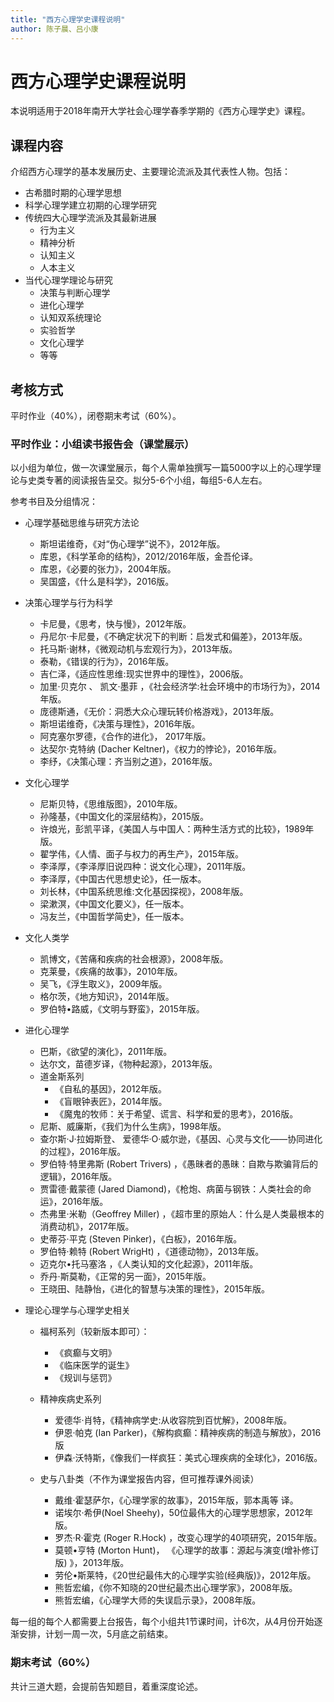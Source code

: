 ```yaml
---
title: "西方心理学史课程说明"
author: 陈子晨、吕小康
---
```


# 西方心理学史课程说明

本说明适用于2018年南开大学社会心理学春季学期的《西方心理学史》课程。

## 课程内容

介绍西方心理学的基本发展历史、主要理论流派及其代表性人物。包括：

* 古希腊时期的心理学思想
* 科学心理学建立初期的心理学研究
* 传统四大心理学流派及其最新进展
    - 行为主义
    - 精神分析
    - 认知主义
    - 人本主义
* 当代心理学理论与研究
    * 决策与判断心理学
    * 进化心理学
    * 认知双系统理论
    * 实验哲学
    * 文化心理学
    * 等等


## 考核方式

平时作业（40%），闭卷期末考试（60%）。


###  平时作业：小组读书报告会（课堂展示）

以小组为单位，做一次课堂展示，每个人需单独撰写一篇5000字以上的心理学理论与史类专著的阅读报告呈交。拟分5-6个小组，每组5-6人左右。

参考书目及分组情况：

*  心理学基础思维与研究方法论
    * 斯坦诺维奇，《对“伪心理学”说不》，2012年版。
    * 库恩，《科学革命的结构》，2012/2016年版，金吾伦译。
    * 库恩，《必要的张力》，2004年版。
    * 吴国盛，《什么是科学》，2016版。

*  决策心理学与行为科学
    * 卡尼曼，《思考，快与慢》，2012年版。 
    * 丹尼尔·卡尼曼，《不确定状况下的判断：启发式和偏差》，2013年版。
    * 托马斯·谢林，《微观动机与宏观行为》，2013年版。
    * 泰勒，《错误的行为》，2016年版。
    * 吉仁泽，《适应性思维:现实世界中的理性》，2006版。
    * 加里·贝克尔 、 凯文·墨菲 ，《社会经济学:社会环境中的市场行为》，2014年版。
    * 庞德斯通，《无价：洞悉大众心理玩转价格游戏》，2013年版。
    * 斯坦诺维奇，《决策与理性》，2016年版。
    * 阿克塞尔罗德，《合作的进化》， 2017年版。
    * 达契尔·克特纳 (Dacher Keltner)，《权力的悖论》，2016年版。
    * 李纾，《决策心理：齐当别之道》，2016年版。
  
*  文化心理学
    *  尼斯贝特，《思维版图》，2010年版。
    *  孙隆基，《中国文化的深层结构》，2015版。
    *  许烺光，彭凯平译，《美国人与中国人：两种生活方式的比较》，1989年版。
    *  翟学伟，《人情、面子与权力的再生产》，2015年版。
    *  李泽厚，《李泽厚旧说四种：说文化心理》，2011年版。
    *  李泽厚，《中国古代思想史论》，任一版本。
    *  刘长林，《中国系统思维:文化基因探视》，2008年版。
    *  梁漱溟，《中国文化要义》，任一版本。
    *  冯友兰，《中国哲学简史》，任一版本。 
    
*  文化人类学
    *  凯博文，《苦痛和疾病的社会根源》，2008年版。
    *  克莱曼，《疾痛的故事》，2010年版。
    *  吴飞，《浮生取义》，2009年版。
    *  格尔茨，《地方知识》，2014年版。
    *  罗伯特•路威，《文明与野蛮》，2015年版。

*  进化心理学
   *  巴斯，《欲望的演化》，2011年版。
   *  达尔文，苗德岁译，《物种起源》，2013年版。
   *  道金斯系列
       * 《自私的基因》，2012年版。
       * 《盲眼钟表匠》，2014年版。
       * 《魔鬼的牧师：关于希望、谎言、科学和爱的思考》，2016版。
   *  尼斯、威廉斯，《我们为什么生病》，1998年版。
   *  查尔斯·J·拉姆斯登、 爱德华·O·威尔逊，《基因、心灵与文化——协同进化的过程》，2016年版。
   *  罗伯特·特里弗斯 (Robert Trivers) ，《愚昧者的愚昧：自欺与欺骗背后的逻辑》，2016年版。
   *  贾雷德·戴蒙德 (Jared Diamond)，《枪炮、病菌与钢铁：人类社会的命运》，2016年版。
   *  杰弗里·米勒（Geoffrey Miller) ，《超市里的原始人：什么是人类最根本的消费动机》，2017年版。
   *  史蒂芬·平克 (Steven Pinker)，《白板》，2016年版。
   *  罗伯特·赖特 (Robert WrigHt) ，《道德动物》，2013年版。
   *  迈克尔•托马塞洛	，《人类认知的文化起源》，2011年版。
   *  乔丹·斯莫勒，《正常的另一面》，2015年版。	
   *  王晓田、陆静怡，《进化的智慧与决策的理性》，2015年版。
   
*  理论心理学与心理学史相关
    * 福柯系列（较新版本即可）：
        * 《疯癫与文明》
        * 《临床医学的诞生》
        * 《规训与惩罚》
    * 精神疾病史系列
        * 爱德华·肖特，《精神病学史:从收容院到百忧解》，2008年版。
        * 伊恩·帕克 (Ian Parker)，《解构疯癫：精神疾病的制造与解放》，2016版
        * 伊森·沃特斯，《像我们一样疯狂：美式心理疾病的全球化》，2016版。
   
   * 史与八卦类（不作为课堂报告内容，但可推荐课外阅读）
        * 戴维·霍瑟萨尔，《心理学家的故事》，2015年版，郭本禹等 译。  
        * 诺埃尔·希伊(Noel Sheehy)，50位最伟大的心理学思想家，2012年版。
        * 罗杰·R·霍克 (Roger R.Hock) ，改变心理学的40项研究，2015年版。
        * 莫顿•亨特 (Morton Hunt)， 《心理学的故事：源起与演变(增补修订版) 》，2013年版。
        * 劳伦•斯莱特，《20世纪最伟大的心理学实验(经典版)》，2012年版。
        * 熊哲宏编，《你不知晓的20世纪最杰出心理学家》，2008年版。
        * 熊哲宏编，《心理学大师的失误启示录》，2008年版。
        
        
每一组的每个人都需要上台报告，每个小组共1节课时间，计6次，从4月份开始逐渐安排，计划一周一次，5月底之前结束。

### 期末考试（60%）

共计三道大题，会提前告知题目，着重深度论述。

